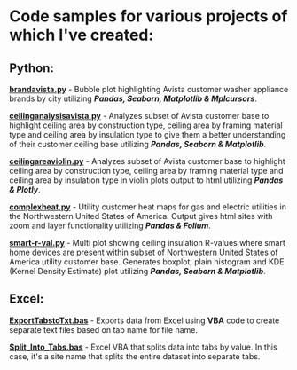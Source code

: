 # Code samples for various projects of which I've created:

## Python:

  <ins>**brandavista.py**</ins> - Bubble plot highlighting Avista customer washer appliance brands by city utilizing ***Pandas, Seaborn, Matplotlib & Mplcursors***.

  <ins>**ceilinganalysisavista.py**</ins> - Analyzes subset of Avista customer base to highlight ceiling area by construction type, ceiling area by framing material type and ceiling area by insulation type to give them a better understanding of their customer ceiling base utilizing ***Pandas, Seaborn & Matplotlib***.

  <ins>**ceilingareaviolin.py**</ins> - Analyzes subset of Avista customer base to highlight ceiling area by construction type, ceiling area by framing material type and ceiling area by insulation type in violin plots output to html utilizing ***Pandas & Plotly***.

  <ins>**complexheat.py**</ins> - Utility customer heat maps for gas and electric utilities in the Northwestern United States of America. Output gives html sites with zoom and layer functionality utilizing ***Pandas & Folium***.

  <ins>**smart-r-val.py**</ins> - Multi plot showing ceiling insulation R-values where smart home devices are present within subset of Northwestern United States of America utility customer base. Generates boxplot, plain histogram and KDE (Kernel Density Estimate) plot utilizing ***Pandas, Seaborn & Matplotlib***.

## Excel:

  <ins>**ExportTabstoTxt.bas**</ins> - Exports data from Excel using **VBA** code to create separate text files based on tab name for file name.

  <ins>**Split_Into_Tabs.bas**</ins> - Excel VBA that splits data into tabs by value. In this case, it's a site name that splits the entire dataset into separate tabs.


  
